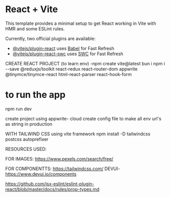 # React + Vite

This template provides a minimal setup to get React working in Vite with HMR and some ESLint rules.

Currently, two official plugins are available:

- [@vitejs/plugin-react](https://github.com/vitejs/vite-plugin-react/blob/main/packages/plugin-react/README.md) uses [Babel](https://babeljs.io/) for Fast Refresh
- [@vitejs/plugin-react-swc](https://github.com/vitejs/vite-plugin-react-swc) uses [SWC](https://swc.rs/) for Fast Refresh

CREATE REACT PROJECT (to learn env)
-npm create vite@latest
bun i
npm i --save @reduxjs/toolkit react-redux react-router-dom appwrite @tinymce/tinymce-react html-react-parser react-hook-form 

# to run the app
npm run dev

create project using appwrite- cloud
create config file to make all env url's as string in production

WITH TAILWIND CSS using vite framework
npm install -D tailwindcss postcss autoprefixer

RESOURCES USED:

FOR IMAGES:
https://www.pexels.com/search/free/

FOR COMPONENTTS:
https://tailwindcss.com/
DEVUI- https://www.devui.io/components

https://github.com/jsx-eslint/eslint-plugin-react/blob/master/docs/rules/prop-types.md

